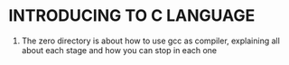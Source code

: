 # INTRODUCING TO C LANGUAGE

1. The zero directory is about how to use gcc as compiler, explaining all about each stage and how you can stop in each one